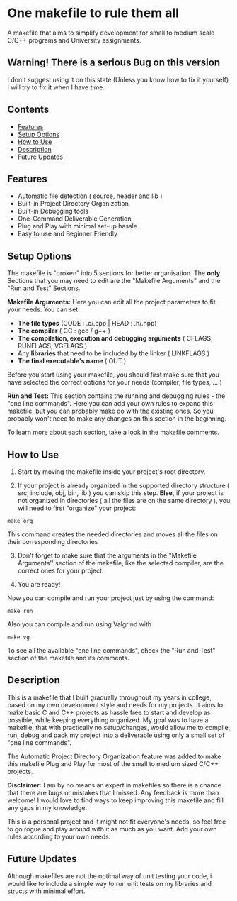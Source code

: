 # One makefile to rule them all
A  makefile that aims to simplify development for small to medium scale C/C++ programs and University assignments.

## Warning! There is a serious Bug on this version
I don't suggest using it on this state (Unless you know how to fix it yourself)
I will try to fix it when I have time.

## Contents
- [Features](#features)
- [Setup Options](#setup-options)
- [How to Use](#how-to-use)
- [Description](#description)
- [Future Updates](#future-updates)

## Features 
- Automatic file detection ( source, header and lib )
- Built-in Project Directory Organization 
- Built-in Debugging tools 
- One-Command  Deliverable Generation
- Plug and Play with minimal set-up hassle
-  Easy to use and Beginner Friendly 

## Setup Options
The makefile is "broken" into 5 sections for better organisation. The **only** Sections that you may need to edit are the "Makefile Arguments" and the "Run and Test" Sections.

**Makefile Arguments:** Here you can edit all the project parameters to fit your needs. You can set:
- **The file types** (CODE : .c/.cpp | HEAD : .h/.hpp)
- **The compiler** ( CC : gcc / g++ )
-  **The compilation, execution and debugging arguments** ( CFLAGS, RUNFLAGS, VGFLAGS ) 
-  Any **libraries** that need to be included by the linker ( LINKFLAGS )
- **The final executable's name** ( OUT )

Before you start using your makefile, you should first make sure that you have selected the correct options for your needs (compiler, file types, ... )

**Run and Test:** This section contains the running and debugging rules - the "one line commands". Here you can add your own rules to expand this makefile, but you can probably make do with the existing ones.
So you probably won't need to make any changes on this section in the beginning.

To learn more about each section, take a look in the makefile comments.

## How to Use
1. Start by moving the makefile inside your project's root directory.

2. If your project is already organized in the supported directory structure ( src, include, obj, bin, lib ) you can skip this step. **Else,** if your project is not organized in directories ( all the files are on the same directory ), you will need to first "organize" your project:
```
make org
```
This command creates the needed directories and moves all the files on their corresponding directories

3. Don't forget to make sure that the arguments in the "Makefile Arguments'' section of the makefile, like the selected compiler, are the correct ones for your project.

4. You are ready!

Now you can compile and run your project just by using the command:
```
make run
```
Also you can compile and run using Valgrind with
```
make vg
```
To see all the available "one line commands", check the "Run and Test" section of the makefile and its comments.


## Description
This is a makefile that I built gradually throughout my years in college, based on my own development style and needs for my projects. It aims to make basic C and C++ projects as hassle free to start and develop as possible, while keeping everything organized. My goal was to have a makefile, that with practically no setup/changes, would allow me to compile, run, debug and pack my project into a deliverable using only a small set of "one line commands".

The Automatic Project Directory Organization feature was added to make this makefile Plug and Play for most of the small to medium sized C/C++ projects.

**Disclaimer:** I am by no means an expert in makefiles so there is a chance that there are bugs or mistakes that I missed. Any feedback is more than welcome! I would love to find ways to keep improving this makefile and fill any gaps in my knowledge. 

This is a personal project and it might not fit everyone's needs, so feel free to go rogue and play around with it as much as you want. Add your own rules according to your own needs.

## Future Updates
Although makefiles are not the optimal way of unit testing your code, i would like to include a simple way to run unit tests on my libraries and structs with minimal effort. 
